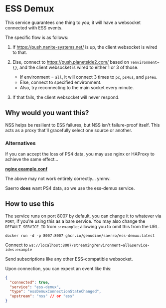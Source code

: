 # ESS Demux

This service guarantees one thing to you; it will have a websocket connected with ESS events.

The specific flow is as follows:

1. If https://push.nanite-systems.net/ is up, the client websocket is wired to that.
2. Else, connect to https://push.planetside2.com/ based on `?environment={}`, and the client websocket is wired to either 1 or 3 of those.

   - If environment = `all`, it will connect 3 times to `pc`, `ps4us`, and `ps4eu`.
   - Else, connect to specified environment.
   - Also, try reconnecting to the main socket every minute.

3. If that fails, the client websocket will never respond.

## Why would you want this?

NSS helps be resilient to ESS failures, but NSS isn't failure-proof itself. This acts as a proxy that'll gracefully select one source or another.

### Alternatives

If you can accept the loss of PS4 data, you may use nginx or HAProxy to achieve the same effect...

[**nginx example.conf**](./docs/alternatives/ess.nginx.conf)

The above may not work entirely correctly... ymmv.

Saerro **does** want PS4 data, so we use the ess-demux service.

## How to use this

The service runs on port 8007 by default, you can change it to whatever via `PORT`, if you're using this as a bare service. You may also change the `DEFAULT_SERVICE_ID` from `s:example`; allowing you to omit this from the URL.

`docker run -d -p 8007:8007 ghcr.io/genudine/saerro/ess-demux:latest`

Connect to `ws://localhost:8007/streaming?environment=all&service-id=s:example`

Send subscriptions like any other ESS-compatible websocket.

Upon connection, you can expect an event like this:

```json
{
  "connected": true,
  "service": "ess-demux",
  "type": "essDemuxConnectionStateChanged",
  "upstream": "nss" // or "ess"
}
```
